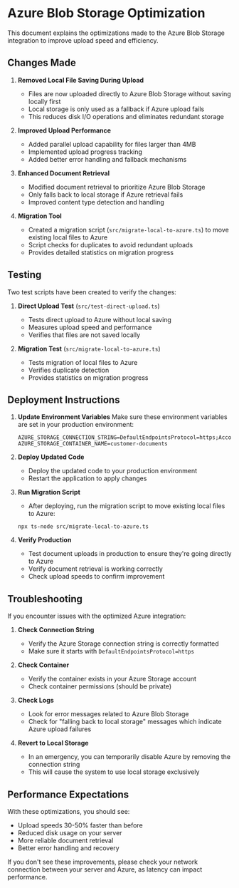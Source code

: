 # Azure Blob Storage Optimization

This document explains the optimizations made to the Azure Blob Storage integration to improve upload speed and efficiency.

## Changes Made

1. **Removed Local File Saving During Upload**
   - Files are now uploaded directly to Azure Blob Storage without saving locally first
   - Local storage is only used as a fallback if Azure upload fails
   - This reduces disk I/O operations and eliminates redundant storage

2. **Improved Upload Performance**
   - Added parallel upload capability for files larger than 4MB
   - Implemented upload progress tracking
   - Added better error handling and fallback mechanisms

3. **Enhanced Document Retrieval**
   - Modified document retrieval to prioritize Azure Blob Storage
   - Only falls back to local storage if Azure retrieval fails
   - Improved content type detection and handling

4. **Migration Tool**
   - Created a migration script (`src/migrate-local-to-azure.ts`) to move existing local files to Azure
   - Script checks for duplicates to avoid redundant uploads
   - Provides detailed statistics on migration progress

## Testing

Two test scripts have been created to verify the changes:

1. **Direct Upload Test** (`src/test-direct-upload.ts`)
   - Tests direct upload to Azure without local saving
   - Measures upload speed and performance
   - Verifies that files are not saved locally

2. **Migration Test** (`src/migrate-local-to-azure.ts`)
   - Tests migration of local files to Azure
   - Verifies duplicate detection
   - Provides statistics on migration progress

## Deployment Instructions

1. **Update Environment Variables**
   Make sure these environment variables are set in your production environment:
   ```
   AZURE_STORAGE_CONNECTION_STRING=DefaultEndpointsProtocol=https;AccountName=youraccountname;AccountKey=youraccountkey;EndpointSuffix=core.windows.net
   AZURE_STORAGE_CONTAINER_NAME=customer-documents
   ```

2. **Deploy Updated Code**
   - Deploy the updated code to your production environment
   - Restart the application to apply changes

3. **Run Migration Script**
   - After deploying, run the migration script to move existing local files to Azure:
   ```
   npx ts-node src/migrate-local-to-azure.ts
   ```

4. **Verify Production**
   - Test document uploads in production to ensure they're going directly to Azure
   - Verify document retrieval is working correctly
   - Check upload speeds to confirm improvement

## Troubleshooting

If you encounter issues with the optimized Azure integration:

1. **Check Connection String**
   - Verify the Azure Storage connection string is correctly formatted
   - Make sure it starts with `DefaultEndpointsProtocol=https`

2. **Check Container**
   - Verify the container exists in your Azure Storage account
   - Check container permissions (should be private)

3. **Check Logs**
   - Look for error messages related to Azure Blob Storage
   - Check for "falling back to local storage" messages which indicate Azure upload failures

4. **Revert to Local Storage**
   - In an emergency, you can temporarily disable Azure by removing the connection string
   - This will cause the system to use local storage exclusively

## Performance Expectations

With these optimizations, you should see:

- Upload speeds 30-50% faster than before
- Reduced disk usage on your server
- More reliable document retrieval
- Better error handling and recovery

If you don't see these improvements, please check your network connection between your server and Azure, as latency can impact performance. 